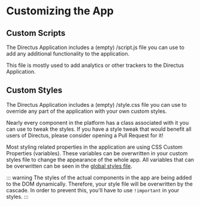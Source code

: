 # Customizing the App

## Custom Scripts

The Directus Application includes a (empty) /script.js file you can use to add any additional functionality to the application.

This file is mostly used to add analytics or other trackers to the Directus Application.

## Custom Styles

The Directus Application includes a (empty) /style.css file you can use to override any part of the application with your own custom styles.

Nearly every component in the platform has a class associated with it you can use to tweak the styles. If you have a style tweak that would benefit all users of Directus, please consider opening a Pull Request for it!

Most styling related properties in the application are using CSS Custom Properties (variables). These variables can be overwritten in your custom styles file to change the appearance of the whole app. All variables that can be overwritten can be seen in the [global styles file](https://github.com/directus/app/blob/master/src/assets/global.scss).

::: warning
The styles of the actual components in the app are being added to the DOM dynamically. Therefore, your style file will be overwritten by the cascade. In order to prevent this, you'll have to use `!important` in your styles.
:::
